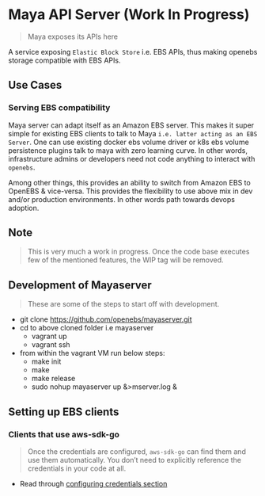 # Maya API Server (Work In Progress)

> Maya exposes its APIs here

A service exposing `Elastic Block Store` i.e. EBS APIs, thus making openebs 
storage compatible with EBS APIs.

## Use Cases

### Serving EBS compatibility

Maya server can adapt itself as an Amazon EBS server. This makes it super simple
for existing EBS clients to talk to Maya `i.e. latter acting as an EBS Server`. 
One can use existing docker ebs volume driver or k8s ebs volume persistence 
plugins talk to maya with zero learning curve. In other words, infrastructure 
admins or developers need not code anything to interact with `openebs`.

Among other things, this provides an ability to switch from Amazon EBS to OpenEBS 
& vice-versa. This provides the flexibility to use above mix in dev and/or 
production environments. In other words path towards devops adoption.

## Note

> This is very much a work in progress. Once the code base executes few of the 
mentioned features, the WIP tag will be removed.

## Development of Mayaserver

> These are some of the steps to start off with development.

- git clone https://github.com/openebs/mayaserver.git
- cd to above cloned folder i.e mayaserver
  - vagrant up
  - vagrant ssh
- from within the vagrant VM run below steps:
  - make init
  - make
  - make release
  - sudo nohup mayaserver up &>mserver.log &

## Setting up EBS clients

### Clients that use aws-sdk-go

> Once the credentials are configured, `aws-sdk-go` can find them and use them 
automatically. You don’t need to explicitly reference the credentials in your
code at all. 

- Read through [configuring credentials section](https://github.com/aws/aws-sdk-go#configuring-credentials)
